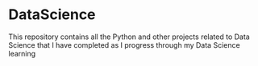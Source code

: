 # DataScience
This repository contains all the Python and other projects related to Data Science that I have completed as I progress through my Data Science learning
